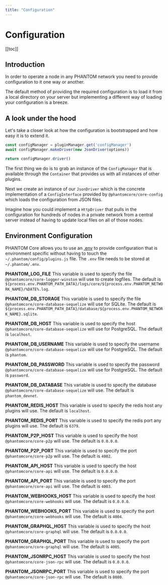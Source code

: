 ```yaml
---
title: "Configuration"
---
```


# Configuration

[[toc]]

## Introduction

In order to operate a node in any PHANTOM network you need to provide configuration to it one way or another.

The default method of providing the required configuration is to load it from a local directory on your server but implementing a different way of loading your configuration is a breeze.

## A look under the hood

Let's take a closer look at how the configuration is bootstrapped and how easy it is to extend it.

```js
const configManager = pluginManager.get('configManager')
await configManager.makeDriver(new JsonDriver(options))

return configManager.driver()
```

The first thing we do is to grab an instance of the `ConfigManager` that is available through the `Container` that provides us with all instances of other plugins.

Next we create an instance of our `JsonDriver` which is the concrete implementation of a `ConfigInterface` provided by `@phantomcore/core-config` which loads the configuration from JSON files.

Imagine how you could implement a `HttpDriver` that pulls in the configuration for hundreds of nodes in a private network from a central server instead of having to update local files on all of those nodes.

## Environment Configuration
PHANTOM Core allows you to use an [.env](https://github.com/bevry/envfile) to provide configuration that is environment specific without having to touch the `~/.phantom/config/plugins.js` file. The `.env` file needs to be stored at `~/.phantom/.env`.

**PHANTOM_LOG_FILE**
This variable is used to specify the file `@phantomcore/core-logger-winston` will use to create logfiles. The default is `${process.env.PHANTOM_PATH_DATA}/logs/core/${process.env.PHANTOM_NETWORK_NAME}/%DATE%.log`.

**PHANTOM_DB_STORAGE**
This variable is used to specify the file `@phantomcore/core-database-sequelize` will use for SQLite. The default is `${process.env.PHANTOM_PATH_DATA}/database/${process.env.PHANTOM_NETWORK_NAME}.sqlite`.

**PHANTOM_DB_HOST**
This variable is used to specify the host `@phantomcore/core-database-sequelize` will use for PostgreSQL. The default is `localhost`.

**PHANTOM_DB_USERNAME**
This variable is used to specify the username `@phantomcore/core-database-sequelize` will use for PostgreSQL. The default is `phantom`.

**PHANTOM_DB_PASSWORD**
This variable is used to specify the password `@phantomcore/core-database-sequelize` will use for PostgreSQL. The default is `password`.

**PHANTOM_DB_DATABASE**
This variable is used to specify the database `@phantomcore/core-database-sequelize` will use. The default is `phantom_devnet`.

**PHANTOM_REDIS_HOST**
This variable is used to specify the redis host any plugins will use. The default is `localhost`.

**PHANTOM_REDIS_PORT**
This variable is used to specify the redis port any plugins will use. The default is `6379`.

**PHANTOM_P2P_HOST**
This variable is used to specify the host `@phantomcore/core-p2p` will use. The default is `0.0.0.0`.

**PHANTOM_P2P_PORT**
This variable is used to specify the port `@phantomcore/core-p2p` will use. The default is `4002`.

**PHANTOM_API_HOST**
This variable is used to specify the host `@phantomcore/core-api` will use. The default is `0.0.0.0`.

**PHANTOM_API_PORT**
This variable is used to specify the port `@phantomcore/core-api` will use. The default is `4003`.

**PHANTOM_WEBHOOKS_HOST**
This variable is used to specify the host `@phantomcore/core-webhooks` will use. The default is `0.0.0.0`.

**PHANTOM_WEBHOOKS_PORT**
This variable is used to specify the port `@phantomcore/core-webhooks` will use. The default is `4004`.

**PHANTOM_GRAPHQL_HOST**
This variable is used to specify the host `@phantomcore/core-graphql` will use. The default is `0.0.0.0`.

**PHANTOM_GRAPHQL_PORT**
This variable is used to specify the port `@phantomcore/core-graphql` will use. The default is `4005`.

**PHANTOM_JSONRPC_HOST**
This variable is used to specify the host `@phantomcore/core-json-rpc` will use. The default is `0.0.0.0`.

**PHANTOM_JSONRPC_PORT**
This variable is used to specify the port `@phantomcore/core-json-rpc` will use. The default is `8080`.
